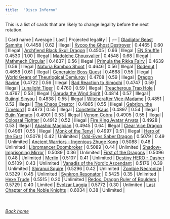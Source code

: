 ```yaml
---
title:  "Disco Inferno"
---
```


This is a list of cards that are likely to change legality before the next rotation.

| Card name | Average | Last | Projected legality |
| :-- |
[Gladiator Beast Samnite](https://db.ygoprodeck.com/card/?search=Gladiator%20Beast%20Samnite) | 0.4458 | 0.62 | Illegal |
[Kycoo the Ghost Destroyer](https://db.ygoprodeck.com/card/?search=Kycoo%20the%20Ghost%20Destroyer) | 0.4465 | 0.60 | Illegal |
[Archfiend Black Skull Dragon](https://db.ygoprodeck.com/card/?search=Archfiend%20Black%20Skull%20Dragon) | 0.4505 | 0.66 | Illegal |
[EN Shuffle](https://db.ygoprodeck.com/card/?search=EN%20Shuffle) | 0.4530 | 1.00 | Illegal |
[Madolche Chouxvalier](https://db.ygoprodeck.com/card/?search=Madolche%20Chouxvalier) | 0.4548 | 0.68 | Illegal |
[Mathmech Circular](https://db.ygoprodeck.com/card/?search=Mathmech%20Circular) | 0.4637 | 0.56 | Illegal |
[Primula the Rikka Fairy](https://db.ygoprodeck.com/card/?search=Primula%20the%20Rikka%20Fairy) | 0.4639 | 0.56 | Illegal |
[Naturia Bamboo Shoot](https://db.ygoprodeck.com/card/?search=Naturia%20Bamboo%20Shoot) | 0.4646 | 0.56 | Illegal |
[Rodenut](https://db.ygoprodeck.com/card/?search=Rodenut) | 0.4658 | 0.61 | Illegal |
[Generaider Boss Quest](https://db.ygoprodeck.com/card/?search=Generaider%20Boss%20Quest) | 0.4668 | 0.55 | Illegal |
[World Gears of Theurlogical Demiurgy](https://db.ygoprodeck.com/card/?search=World%20Gears%20of%20Theurlogical%20Demiurgy) | 0.4708 | 0.59 | Illegal |
[Dragon Ravine](https://db.ygoprodeck.com/card/?search=Dragon%20Ravine) | 0.4722 | 0.56 | Illegal |
[Bad Reaction to Simochi](https://db.ygoprodeck.com/card/?search=Bad%20Reaction%20to%20Simochi) | 0.4747 | 0.59 | Illegal |
[Lunalight Tiger](https://db.ygoprodeck.com/card/?search=Lunalight%20Tiger) | 0.4760 | 0.59 | Illegal |
[Treacherous Trap Hole](https://db.ygoprodeck.com/card/?search=Treacherous%20Trap%20Hole) | 0.4767 | 0.53 | Illegal |
[Garuda the Wind Spirit](https://db.ygoprodeck.com/card/?search=Garuda%20the%20Wind%20Spirit) | 0.4814 | 0.57 | Illegal |
[Bujingi Sinyou](https://db.ygoprodeck.com/card/?search=Bujingi%20Sinyou) | 0.4838 | 0.55 | Illegal |
[Witchcrafter Vice-Madame](https://db.ygoprodeck.com/card/?search=Witchcrafter%20Vice-Madame) | 0.4851 | 0.52 | Illegal |
[The Chaos Creator](https://db.ygoprodeck.com/card/?search=The%20Chaos%20Creator) | 0.4865 | 0.55 | Illegal |
[Gabrion, the Timelord](https://db.ygoprodeck.com/card/?search=Gabrion,%20the%20Timelord) | 0.4873 | 0.55 | Illegal |
[Constellar Kaus](https://db.ygoprodeck.com/card/?search=Constellar%20Kaus) | 0.4897 | 0.54 | Illegal |
[Bujin Yamato](https://db.ygoprodeck.com/card/?search=Bujin%20Yamato) | 0.4901 | 0.53 | Illegal |
[Venom Cobra](https://db.ygoprodeck.com/card/?search=Venom%20Cobra) | 0.4905 | 0.55 | Illegal |
[Colossal Fighter](https://db.ygoprodeck.com/card/?search=Colossal%20Fighter) | 0.4912 | 0.52 | Illegal |
[Fire King Avatar Arvata](https://db.ygoprodeck.com/card/?search=Fire%20King%20Avatar%20Arvata) | 0.4928 | 0.53 | Illegal |
[Akashic Magician](https://db.ygoprodeck.com/card/?search=Akashic%20Magician) | 0.4945 | 0.64 | Illegal |
[Clear Vice Dragon](https://db.ygoprodeck.com/card/?search=Clear%20Vice%20Dragon) | 0.4961 | 0.55 | Illegal |
[Monk of the Tenyi](https://db.ygoprodeck.com/card/?search=Monk%20of%20the%20Tenyi) | 0.4997 | 0.51 | Illegal |
[Hero of the East](https://db.ygoprodeck.com/card/?search=Hero%20of%20the%20East) | 0.5078 | 0.42 | Unlimited |
[Odd-Eyes Saber Dragon](https://db.ygoprodeck.com/card/?search=Odd-Eyes%20Saber%20Dragon) | 0.5079 | 0.49 | Unlimited |
[Ancient Warriors - Ingenious Zhuge Kong](https://db.ygoprodeck.com/card/?search=Ancient%20Warriors%20-%20Ingenious%20Zhuge%20Kong) | 0.5088 | 0.48 | Unlimited |
[Libromancer Doombroker](https://db.ygoprodeck.com/card/?search=Libromancer%20Doombroker) | 0.5089 | 0.44 | Unlimited |
[Shadow-Imprisoning Mirror](https://db.ygoprodeck.com/card/?search=Shadow-Imprisoning%20Mirror) | 0.5089 | 0.36 | Unlimited |
[First of the Dragons](https://db.ygoprodeck.com/card/?search=First%20of%20the%20Dragons) | 0.5096 | 0.48 | Unlimited |
[Merlin](https://db.ygoprodeck.com/card/?search=Merlin) | 0.5107 | 0.41 | Unlimited |
[Destiny HERO - Dasher](https://db.ygoprodeck.com/card/?search=Destiny%20HERO%20-%20Dasher) | 0.5109 | 0.43 | Unlimited |
[Vanadis of the Nordic Ascendant](https://db.ygoprodeck.com/card/?search=Vanadis%20of%20the%20Nordic%20Ascendant) | 0.5176 | 0.39 | Unlimited |
[Shiranui Squire](https://db.ygoprodeck.com/card/?search=Shiranui%20Squire) | 0.5296 | 0.42 | Unlimited |
[Zombie Necronize](https://db.ygoprodeck.com/card/?search=Zombie%20Necronize) | 0.5329 | 0.45 | Unlimited |
[Synkron Resonator](https://db.ygoprodeck.com/card/?search=Synkron%20Resonator) | 0.5425 | 0.35 | Unlimited |
[Hexe Trude](https://db.ygoprodeck.com/card/?search=Hexe%20Trude) | 0.5515 | 0.20 | Unlimited |
[Redox, Dragon Ruler of Boulders](https://db.ygoprodeck.com/card/?search=Redox,%20Dragon%20Ruler%20of%20Boulders) | 0.5729 | 0.40 | Limited |
[Evolzar Laggia](https://db.ygoprodeck.com/card/?search=Evolzar%20Laggia) | 0.5772 | 0.30 | Unlimited |
[Last Chapter of the Noble Knights](https://db.ygoprodeck.com/card/?search=Last%20Chapter%20of%20the%20Noble%20Knights) | 0.6034 | 0.38 | Unlimited |

<br>

###### [Back home](index)